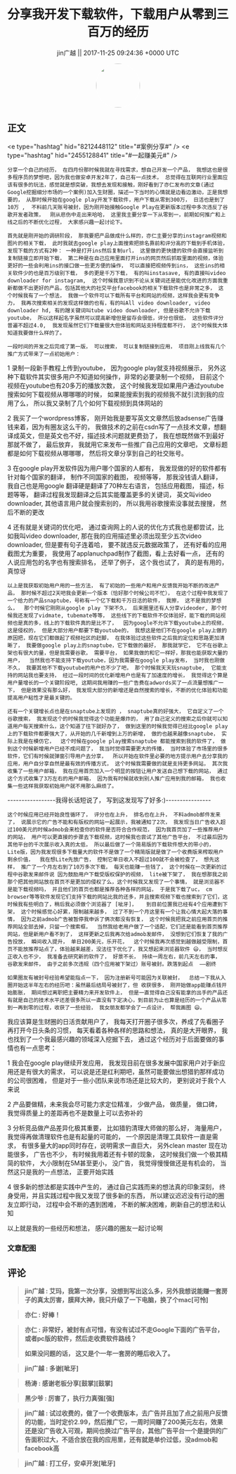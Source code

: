 <h1 align="center">分享我开发下载软件，下载用户从零到三百万的经历</h1>




<p align="center">
    <a>jin广越 || 2017-11-25 09:24:36 &#43;0000 UTC</a>
</p>

<div align="center">
    <img src="https://images.zsxq.com/FgDbL_v6bHakBo1BgzgpvJmrVnEs?e=1590940799&amp;token=kIxbL07-8jAj8w1n4s9zv64FuZZNEATmlU_Vm6zD:CyUZ9aaM6XaXVjvygppGsY0gX2Y=" width="100" height="100" style="border:1px solid;border-radius:50%; color:#ffffff"/>
</div>




## 正文

<div>
&lt;e type=&#34;hashtag&#34; hid=&#34;8212448112&#34; title=&#34;#案例分享#&#34; /&gt; &lt;e type=&#34;hashtag&#34; hid=&#34;2455128841&#34; title=&#34;#一起赚美元#&#34; /&gt; 

    分享一个自己的经历， 在四月份那时候我就在寻找需求，想自己开发一个产品， 我想这也是很多程序员的梦想吧，因为我也做安卓开发2年了，自己有一点技术， 总觉得在互联网行业里面应该有很多的玩法，感觉就是想突破，我想去发现和接触，刚好看到了亦仁发布的文章(通过Google挖掘细分市场的一个案例)加入生财圈，描述一下当时的心情就是边看边激动，正是我想要的， 从那时候开始在google play开发下载软件，用户下载从零到300万， 日活也是到了10万 ,  不料前几天账号被封，因为刚开始接触Google Play在更新版本过程中多次违反了谷歌开发者政策，  刚从悲伤中走出来哈哈， 这里我主要分享一下从零到一，前期如何推广和上线之后的不断优化过程， 大家感兴趣一起讨论下。

    首先就是刚开始的调研阶段， 那我要把产品做成什么样的，亦仁主要分享的instagram视频和图片的相关下载， 此时我就去google play上面搜索把排名靠前和评分高的下载到手机体验，发现下载的方式有2种： 一种是打开ins然后复制url， 这里做的更快捷的软件会直接监听到复制链接立即开始下载， 第二种是在自己应用里面打开ins的网页然后抓取里面的视频，体验更好的一些会利用ins的接口做一些更方便的操作， 可以直接把视频传到ins， 这些ins的相关软件少的也是百万级别下载， 多的更是千万下载， 有的叫instasave, 有的直接叫video downloader for instagram,  这个时候我意识到不论从关键词还是能优化改进的方面我重新都做不出更好的产品，包括其他大的社交平台facebook的相关下载软件也是非常之多， 这个时候我有了一个想法， 我做一个软件可以下载所有平台和网站的视频，这样我会更有竞争力， 我再次搜索相关的发现这样做的也有，有的叫All video downloader, video downloader hd, 有的蹭关键词叫tube video downloader, 但是谷歌不允许下载youtube， 所以这样起名字虽然可以提高新增但是留存会很低，评分也很低， 这些软件评分普遍不超过4.0,  我发现虽然它们下载量很大但体验和网站支持程度都不行， 这个时候我大体知道我要做什么样的了。

    一段时间的开发之后完成了第一版， 可以搜索， 可以复制链接到应用， 项目刚上线我有几个推广方式带来了一点初始用户：
1 录制一段新手教程上传到youtube， 因为google play就支持视频展示， 另外这种下载软件其实很多用户不知道如何操作，非常的必要录制一个视频， 目前这个视频在youtube也有20多万的播放次数， 这个时候我发现如果用户通过youtube搜索如何下载视频从哪哪哪的时候， 如果能搜索到我的视频我不就引流到我的应用了么， 所以我又录制了几个如何下载视频到具体网站的

2 我买了一个wordpress博客， 刚开始我是要写英文文章然后放adsense广告赚钱来着，因为有圈友这么干的， 我做技术的之前在csdn写了一点技术文章，想翻译成英文，但是英文也不好，描述技术问题就更费劲了， 我在想既然做不到最好那就不做了， 最后放弃， 我就用它来发布一些推广自己应用的文章吧， 文章标题都是如何下载视频从哪哪哪， 然后将文章分享到自己的社交账号。

3 在google play开发软件因为用户哪个国家的人都有， 我发现做的好的软件都有针对每个国家的翻译， 制作不同国家的截图， 视频等等， 那我没钱请人翻译， 我自己也是用google 翻译硬是翻译了70种左右语言， 包括应用截图， 描述，标题等等， 翻译过程我发现翻译之后其实能覆盖更多的关键词， 英文叫video downloader, 其他语言用户就会搜索别的， 所以我用谷歌搜索没事就去搜搜， 然后不断的更改

4 还有就是关键词的优化吧， 通过查询网上的人说的优化方式我也是都尝试，比如我叫video downloader, 那在我的应用描述里必须出现至少五次video downloader, 但是要有句子连着哈， 要不就违反元数据政策了， 还有好看的应用截图尤为重要， 我使用了applanuchpad制作了截图，看上去好看一点， 还有的人说应用包的名字也有搜索排名， 还举了例子， 这个我也试了， 真的是有用的， 真惊讶

 
    以上是我获取初始用户用的一些方法， 有了初始的一些用户和用户反馈我开始不断的改进产品， 那时候不超过2天吧我会更新一个版本（恰好那个时候公司不忙）， 在这个过程中我发现了一个给力的产品snaptube，号称有一个亿下载和千万日活的软件， 我擦， 这不是我的梦想么，  那个时候它刚刚从google play 下架不久， 后来圈里还有人分享videoder, 那个时候我还发现了vidmate, tubemate等等， 这些线下的下载软件不仅体验好，能下载的网站视频也是真的多，线上的下载软件真的是比不了，  因为google不允许下载youtube上的视频， 这是侵权的， 但是大部分用户都要下载youtube的， 我想这是他们不在google play上做的原因把，现在它们都做起了视频社区的赶脚， 在我体验过这些软件之后我的定位和思路更加清晰了， 我要做google play上的snaptube，它下载做的最好， 那我就学它， 它不在谷歌上架也有很大的量，但是我需要谷歌， 需要平台， 如果我做的和它一样好，那我也能获取大量的用户，  当然我也不能支持下载youtube，因为我需要在google play发布， 当时我也刚做不久， 我要其他不下载youtube的用户也不少了吧， 那个时候我天天玩snaptube,  它能支持的网站我也要支持， 经过一段时间的优化新增用户也是有了加速度的增长， 我觉得这个算是用户量增长的一个关键阶段吧, 这期间我用赚的一些广告费在adwords买了一点流量想推广一下， 但是效果没有那么好， 我发现大部分的新增还是自然搜索的增长，不断的优化体验和功能提高用户粘性才是最关键的。

    还有一个关键增长点也是在snaptube上发现的 ， snaptube真的好强大， 它自定义了一个谷歌搜索， 我发现这个的时候我觉得这个功能是爆炸的， 用了自己定义的搜索之后你就可以知道用户每天搜索什么，这个知道了往下就好办了， 做到这里的时候我觉得已经比google play上的下载软件都要强大了，从开始的几千新增到上万的新增， 做的也越来越像snaptube， 实际上我是在模仿它，  这个时候在google play搜索snaptube 都能搜索到我的软件了， 做到这个时候新增用户已经不成问题了， 我当时觉得需要更大的传播， 当时体验了市场里的很多软件，它们有时候就弹窗引导用户去分享，  所以开始在软件里必要的地方提示用户去分享我的应用，用户自分享自然是最有效的传播方式， 这个时候我需要做的就是支持更多网站， 其次我收集了一些用户邮箱， 我在应用首页加入一个明显的按钮让用户发送自己想下载的网站， 通过这个方式收集了3万左右的用户邮箱， 因为我有时候就收到别人推广应用到我的邮箱， 我也收集一些这样我获取初始用户就不用那么麻烦了。

-----------------我得长话短说了， 写到这发现写了好多:)----------------

    这个时候应用已经开始良性循环了， 评分也在上升， 排名也在上升， 不料admob邮件发来了， 说展示它的广告不能和有版权的网站一起展示，我被通知了2次， 我发现当日广告收入超过100美元的时候admob会来检查你的软件是否符合合作规范， 因为我首页加了一些推荐用户的网站， 用户可以更直接的步骤去下载视频，这时候我也尝试了其他广告平台， 不过最后因为其他平台的千次展示收入真的太低， 所以最后做了一个简易版的下载软件想大的带小的， Lite版，因为我发现很多下载量大的软件不是做了一个精简版就是做了一个收费版来榨取用户剩余价值，  我在想Lite先放广告， 控制它单日收入不超过100就不会被检查了， 想先这样， 推广了一个月左右到了10万多次下载， 每天也能赚一些钱了， 这个时候在一次更新的过程中谷歌发来邮件说 因为鼓励用户下载受版权保护的视频， lite被下架了， 我在想那我之前那个把其他网站放在首页不是更加的侵权了么，这个时候我又发现了一个事情， 就是浏览器不是能下载视频吗， 并且他们的首页也都是推荐各种各样的网站， 于是我下载了uc， cm browser等等软件发现它们支持下载的网站比我的还多，并且搜索视频下载也搜索到了它们，这时候我有些明白了，稍后我必须做个浏览器了 [呲牙]，   到目前位置我已经有4个应用遭到下架， 这个时候感觉心好累，限制越来越多， 过了不到一个月这里有一个让我心情大起大落的事情， 因为之前admob广告被暂停我申诉了俩次都没有恢复， 这个时候我把我之前应用首页的推荐网站全部去掉，只留一个搜索框，  当然我给老用户做了一个适配，它们还是能看到首页推荐网站，但是新用户看不到了， 这样更新之后我再次给admob发邮件， 没想到它们恢复了我的广告投放， 瞬间收入提升， 单日200美元，乐开花，  这个时候我再次感觉到越做越受限制，首页不能放推荐站点了，体验越来越差，没法往下优化了，我又想起来浏览器软件 😃， 当时想反正收入也不少， 我准备去研究新的软件了， 好景不长， 持续一周左右，前几天左右的事，  谷歌发来邮件， 由于之前多次违规（四个应用被下架过）账号被封。跌落到起点  ——剧终

    如果圈友有被封号经验希望能指点一下， 因为注册新号可能因为关联被封，  总结一下我从入圈开始这半年左右的经历吧：虽然最后结局号被封了，但 收获很多， 刚开始做app能赚点钱开始膨胀， 期间想过离职把主要精力来开发软件上， 但是一直觉得自己没有能拿的出手的产品还有就是自己的技术水平还差很多所以一直没有下定决心，到目前为止也算是经历的一个产品从零到一再到零的过程，收获了一些经验， 我女朋友都学会了一点设计， 帮我画图 😃。

   我应该算是生财圈的日活贡献用户了， 我每天打开圈子很多次，养成了先看圈子再打开今日头条的习惯，  每天看着各种各样的思路和想法， 真的是大开眼界， 我也找到了一个我最感兴趣的领域深入挖掘下去， 通过这个经历对于后面要做的事情也有一点思考：

1 我会在google play继续开发应用， 我发现目前在很多发展中国家用户对于新应用还是有很大的需求， 可以说是还是红利期吧，虽然可能要做出想猎豹那样成功的公司很困难， 但是对于一些小团队来说市场还是比较大的，  更别说对于我个人来说

2 产品要做精，未来我会尽可能力求定位精准， 少做产品， 做质量， 做口碑， 我觉得质量上的差距再也不是数量上可以去弥补的

3 分析竞品做产品差异化极其重要， 比如猎豹清理大师做的那么好， 海量用户， 我觉得再做清理软件也是有起量的可能的， 一个原因是清理工具软件一直是需求， 有很多量大的app同时存在，说明需求一直巨大， 另外clean master 现在功能很多， 广告也不少， 有时候我用着还有卡顿的现象， 这时候我们做一个极其精简的软件， 大小限制在5M甚至更小， 没广告， 我觉得慢慢做还是有机会的， 当然这只是我的一点想法， 正要开始实践

4 很多新的想法都是实践中产生的， 通过自己实践而来的想法真的印象深刻， 终身受用，并且实践过程中我又发现了很多新的东西， 所以建议迟迟没有行动的圈友立即行动， 过程中会不断的遇到困难， 不断的解决困难，刷新自己的想法和认知

以上就是我的一些经历和想法， 感兴趣的圈友一起讨论啊
</div>

### 文章配图

<div class="image" align="center">

</div>


## 评论

<div align="left">
<div>

<blockquote >
<span> <strong>jin广越 : 艾玛，我第一次分享，没想到写出这么多，另外我想说能赚一套房子的真太厉害，膜拜大神，我只升级了一下电脑，换了个mac[可怜] </strong></span>
</blockquote>

<blockquote >
<span> <strong>亦仁 : 好棒！ </strong></span>
</blockquote>

<blockquote >
<span> <strong>亦仁 : 非常好，被封有点可惜，有没有试过不走Google下面的广告平台，或者pc版的软件，然后走收费软件路线？ 

如果没问题的话， 这又是个一年一套房的睡后收入了。 </strong></span>
</blockquote>

<blockquote >
<span> <strong>jin广越 : 多谢[呲牙] </strong></span>
</blockquote>

<blockquote >
<span> <strong>杨涛 : 感谢老板分享[鼓掌][鼓掌] </strong></span>
</blockquote>

<blockquote >
<span> <strong>黑少爷 : 厉害了，执行力真强[强] </strong></span>
</blockquote>

<blockquote >
<span> <strong>jin广越 : 试过收费的，做了一个收费版本，去广告并且加了点之前用户反馈的功能，当时定价2.99，然后推广它，一周时间赚了200美元左右，效果还是没广告收入可观，期间也换过广告平台，其他广告平台一个是提供的广告面积过大，不适合放在我的应用里，还有就是单价过低，没admob和facebook高 </strong></span>
</blockquote>

<blockquote >
<span> <strong>jin广越 : 打工仔，安卓开发[呲牙] </strong></span>
</blockquote>

</div>
</div>